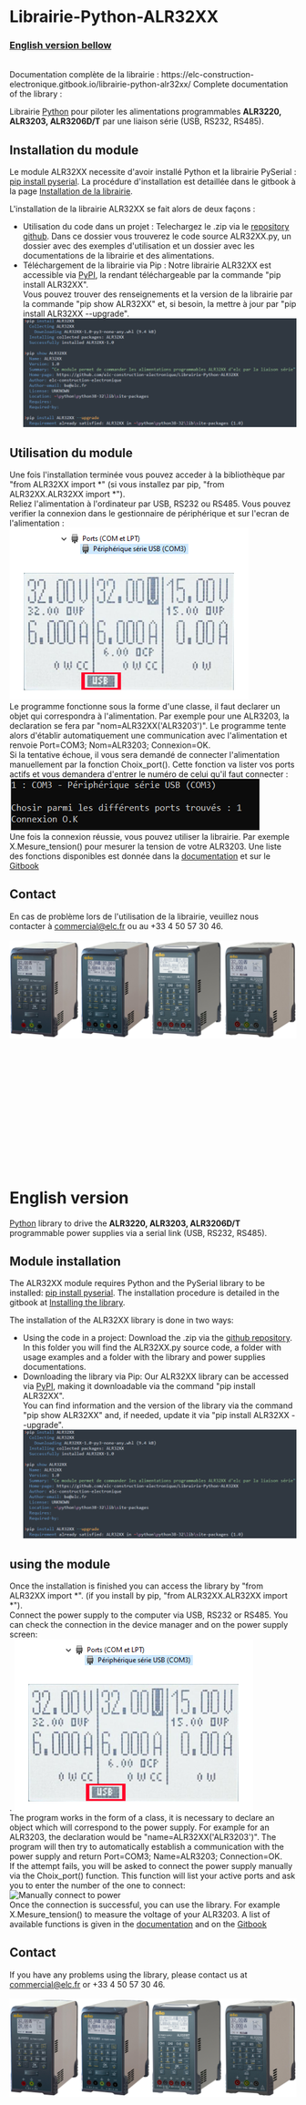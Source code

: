 # Librairie-Python-ALR32XX

<h3> <a href="#EN"> English version bellow</a> </h3>

<br/>
Documentation complète de la librairie : https://elc-construction-electronique.gitbook.io/librairie-python-alr32xx/
Complete documentation of the library : 

<p id="FR"> 
Librairie <a href="https://www.python.org/downloads/" target="_blank" title="Lien d téléchargement Python" > Python</a> pour piloter les alimentations programmables <strong>ALR3220, ALR3203, ALR3206D/T</strong> par une liaison série (USB, RS232, RS485). 
</p>



<h2>Installation du module</h2>

Le module ALR32XX necessite d'avoir installé Python et la librairie PySerial : <a href="https://pythonhosted.org/pyserial/pyserial.html" target="_blank">pip install pyserial</a>. La procédure d'installation est detaillée dans le gitbook à la page <a href="https://elc-construction-electronique.gitbook.io/librairie-python-alr32xx/utilisation-de-la-librairie-python/installation-de-la-librairie" target="_blank">Installation de la librairie</a>.

L'installation de la librairie ALR32XX se fait alors de deux façons : 
<ul>
	<li>Utilisation du code dans un projet : 
		Telechargez le .zip via le <a href="https://github.com/elc-construction-electronique/Librairie-Python-ALR32XX">repository github</a>. Dans ce dossier vous trouverez le code source ALR32XX.py, un dossier avec des exemples d'utilisation et un dossier avec les documentations de la librairie et des alimentations. 
	<li>Téléchargement de la librairie via Pip :
		Notre librairie ALR32XX est accessible via <a href="https://pypi.org/project/ALR32XX/">PyPI</a>, la rendant téléchargeable par la commande "pip install ALR32XX". </br>Vous pouvez trouver des renseignements et la version de la librairie par la commande "pip show ALR32XX" et, si besoin, la mettre à jour par "pip install ALR32XX --upgrade".</br> 
		<img src="Documentation/Images/install_cmd.PNG" alt="Installation de la librairie par ligne de commande">
</ul> 
	
<h2>Utilisation du module</h2>
<p>
Une fois l'installation terminée vous pouvez acceder à la bibliothèque par "from ALR32XX import *" (si vous installez par pip, "from ALR32XX.ALR32XX import *"). </br>
Reliez l'alimentation à l'ordinateur par USB, RS232 ou RS485. Vous pouvez verifier la connexion dans le gestionnaire de périphérique et sur l'ecran de l'alimentation :</br>
<img src=Documentation/Images/gest_periph.PNG alt="Vérification de la conexion de l'alimentation">
</br>
Le programme fonctionne sous la forme d'une classe, il faut declarer un objet qui correspondra à l'alimentation. Par exemple pour une ALR3203, la declaration se fera par "nom=ALR32XX('ALR3203')". Le programme tente alors d'établir automatiquement une communication avec l'alimentation et renvoie Port=COM3; Nom=ALR3203; Connexion=OK. </br>
Si la tentative échoue, il vous sera demandé de connecter l'alimentation manuellement par la fonction Choix_port(). Cette fonction va lister vos ports actifs et vous demandera d'entrer le numéro de celui qu'il faut connecter :</br>
<img src=Documentation/Images/connect_manuel.PNG alt="Connexion manuelle à l'alimentation">
</br>
Une fois la connexion réussie, vous pouvez utiliser la librairie. Par exemple X.Mesure_tension() pour mesurer la tension de votre ALR3203. Une liste des fonctions disponibles est donnée dans la <a href="https://github.com/elc-construction-electronique/Librairie-Python-ALR32XX/tree/main/Documentation">documentation</a> et sur le  <a href="https://elc-construction-electronique.gitbook.io/librairie-python-alr32xx/utilisation-de-la-librairie-python/installation-de-la-librairie">Gitbook</a>
</p>


<h2>Contact</h2>
En cas de problème lors de l'utilisation de la librairie, veuillez nous contacter à <a href="mailto: commercial@elc.fr">commercial@elc.fr</a> ou au +33 4 50 57 30 46.  
</br>
</br>

<img src="Documentation/Images/ALR32XX.png" alt="Gamme d'alimentations programmables">



</br>
</br></br>
</br></br>
</br></br>
</br></br>
</br></br>
</br></br>
</br>











<h1 id="EN">English version</h1>

<p> 
	<a href="https://www.python.org/downloads/" target="_blank" title="Python download link" > Python</a> library to drive the <strong>ALR3220, ALR3203, ALR3206D/T</strong> programmable power supplies via a serial link (USB, RS232, RS485). 


<h2>Module installation</h2>

The ALR32XX module requires Python and the PySerial library to be installed: <a href="https://pythonhosted.org/pyserial/pyserial.html" target="_blank">pip install pyserial</a>. The installation procedure is detailed in the gitbook at <a href="https://elc-construction-electronique.gitbook.io/librairie-python-alr32xx/utilisation-de-la-librairie-python/installation-de-la-librairie" target="_blank">Installing the library</a>.


The installation of the ALR32XX library is done in two ways: 
<ul>
	<li>Using the code in a project: 
		Download the .zip via the <a href="https://github.com/elc-construction-electronique/Librairie-Python-ALR32XX">github repository</a>. In this folder you will find the ALR32XX.py source code, a folder with usage examples and a folder with the library and power supplies documentations. 
	<li>Downloading the library via Pip:
		Our ALR32XX library can be accessed via <a href="https://pypi.org/project/ALR32XX/">PyPI</a>, making it downloadable via the command "pip install ALR32XX". </br>You can find information and the version of the library via the command "pip show ALR32XX" and, if needed, update it via "pip install ALR32XX --upgrade".</br> 
		<img src="Documentation/Images/install_cmd.PNG" alt="Installing the library by command line">

</ul> 
	
<h2>using the module</h2>
<p>
Once the installation is finished you can access the library by "from ALR32XX import *". (if you install by pip, "from ALR32XX.ALR32XX import *"). </br>
Connect the power supply to the computer via USB, RS232 or RS485. You can check the connection in the device manager and on the power supply screen:</br>.
<img src=Documentation/Images/gest_periph.PNG alt="Checking the power connection">
</br>
The program works in the form of a class, it is necessary to declare an object which will correspond to the power supply. For example for an ALR3203, the declaration would be "name=ALR32XX('ALR3203')". The program will then try to automatically establish a communication with the power supply and return Port=COM3; Name=ALR3203; Connection=OK. </br>
If the attempt fails, you will be asked to connect the power supply manually via the Choix_port() function. This function will list your active ports and ask you to enter the number of the one to connect:</br>
<img src=Documentation/Images/connect_manual.PNG alt="Manually connect to power">
</br>
Once the connection is successful, you can use the library. For example X.Mesure_tension() to measure the voltage of your ALR3203. A list of available functions is given in the <a href="https://github.com/elc-construction-electronique/Librairie-Python-ALR32XX/tree/main/Documentation">documentation</a> and on the <a href="https://elc-construction-electronique.gitbook.io/librairie-python-alr32xx/utilisation-de-la-librairie-python/installation-de-la-librairie">Gitbook</a>
</p>


<h2>Contact</h2>
If you have any problems using the library, please contact us at <a href="mailto: commercial@elc.fr">commercial@elc.fr</a> or +33 4 50 57 30 46.  </br>
</br>

<img src="Documentation/Images/ALR32XX.png" alt="Programmable power supply range">
